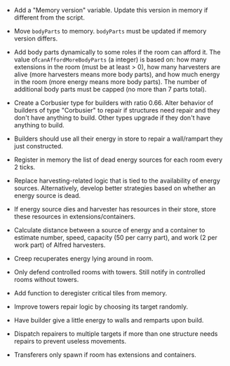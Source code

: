 -   Add a "Memory version" variable. Update this version in memory if different from the script.
-   Move `bodyParts` to memory. `bodyParts` must be updated if memory version differs.
-   Add body parts dynamically to some roles if the room can afford it. The value of`canAffordMoreBodyParts` (a integer) is based on: how many extensions in the room (must be at least > 0), how many harvesters are alive (more harvesters means more body parts), and how much energy in the room (more energy means more body parts). The number of additional body parts must be capped (no more than 7 parts total).

-   Create a Corbusier type for builders with ratio 0.66. Alter behavior of builders of type "Corbusier" to repair if structures need repair and they don't have anything to build. Other types upgrade if they don't have anything to build.

-   Builders should use all their energy in store to repair a wall/rampart they just constructed.

-   Register in memory the list of dead energy sources for each room every 2 ticks.
-   Replace harvesting-related logic that is tied to the availability of energy sources. Alternatively, develop better strategies based on whether an energy source is dead.

-   If energy source dies and harvester has resources in their store, store these resources in extensions/containers.
-   Calculate distance between a source of energy and a container to estimate number, speed, capacity (50 per carry part), and work (2 per work part) of Alfred harvesters.
-   Creep recuperates energy lying around in room.
-   Only defend controlled rooms with towers. Still notify in controlled rooms without towers.
-   Add function to deregister critical tiles from memory.
-   Improve towers repair logic by choosing its target randomly.
-   Have builder give a little energy to walls and remparts upon build.
-   Dispatch repairers to multiple targets if more than one structure needs repairs to prevent useless movements.
-   Transferers only spawn if room has extensions and containers.
